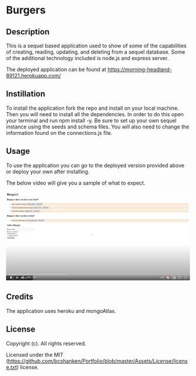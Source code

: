 # Burgers

## Description

This is a sequel based application used to show of some of the capabilities of creating, reading, updating, and deleting from a sequel database. Some of the additional technology included is node.js and express server. 

The deployed application can be found at https://morning-headland-89121.herokuapp.com/



## Instillation

To install the application fork the repo and install on your local machine. Then you will need to install all the dependencies.  In order to do this open your terminal and run npm install -y. Be sure to set up your own sequel instance using the seeds and schema files. You will also need to change the information found on the connections.js file.

## Usage

To use the application you can go to the deployed version provided above or deploy your own after installing. 

The below video will give you a sample of what to expect. 

<a href="https://www.youtube.com/watch?v=mWkWTdhnn6c&feature=youtu.be" target="_blank"><img src="https://github.com/bcshanken/Burgers/blob/main/imgs/VideoImg.PNG?raw=true" 
alt="video image" /></a>



## Credits

The application uses heroku and mongoAtlas. 

## License
Copyright (c). All rights reserved.

Licensed under the MIT (https://github.com/bcshanken/Portfolio/blob/master/Assets/License/license.txt) license.